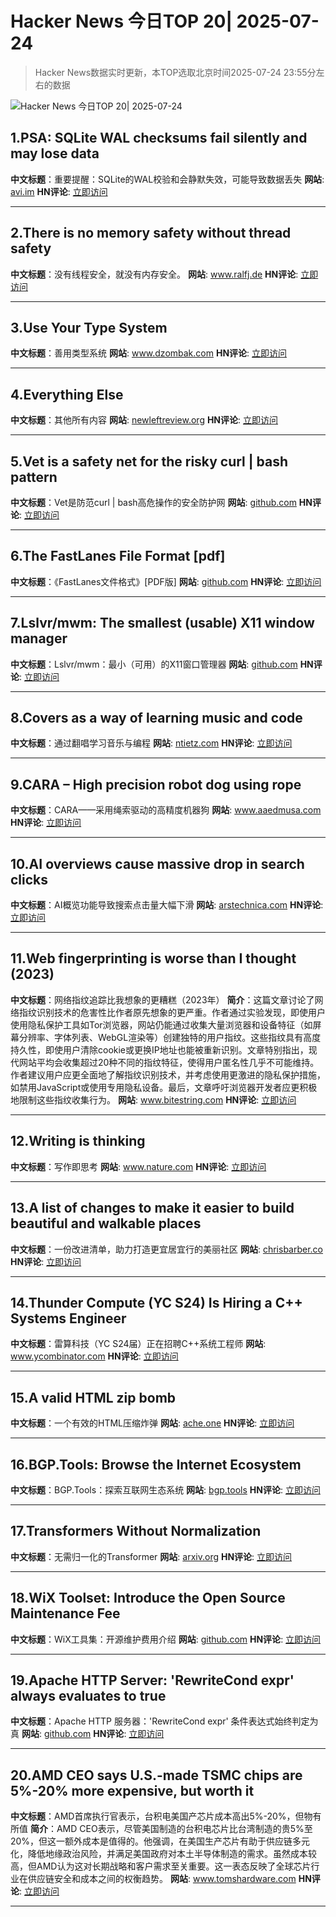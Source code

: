 # Hacker News 今日TOP 20| 2025-07-24

> Hacker News数据实时更新，本TOP选取北京时间2025-07-24 23:55分左右的数据

![Hacker News 今日TOP 20| 2025-07-24](https://img.chuhaix.com/2024/0910_imageFile-1665440404179-628424718_1725901191.png)

## 1.PSA: SQLite WAL checksums fail silently and may lose data
**中文标题**：重要提醒：SQLite的WAL校验和会静默失效，可能导致数据丢失
**网站**:  <a href='https://avi.im/blag/2025/sqlite-wal-checksum/' target='_blank' rel='nofollow'>avi.im</a>
**HN评论**:  <a href='https://news.ycombinator.com/item?id=44671373&utm_source=www.chuhaix.com' target='_blank' rel='nofollow'>立即访问</a>

---

## 2.There is no memory safety without thread safety
**中文标题**：没有线程安全，就没有内存安全。
**网站**:  <a href='https://www.ralfj.de/blog/2025/07/24/memory-safety.html' target='_blank' rel='nofollow'>www.ralfj.de</a>
**HN评论**:  <a href='https://news.ycombinator.com/item?id=44672003&utm_source=www.chuhaix.com' target='_blank' rel='nofollow'>立即访问</a>

---

## 3.Use Your Type System
**中文标题**：善用类型系统
**网站**:  <a href='https://www.dzombak.com/blog/2025/07/use-your-type-system/' target='_blank' rel='nofollow'>www.dzombak.com</a>
**HN评论**:  <a href='https://news.ycombinator.com/item?id=44671484&utm_source=www.chuhaix.com' target='_blank' rel='nofollow'>立即访问</a>

---

## 4.Everything Else
**中文标题**：其他所有内容
**网站**:  <a href='https://newleftreview.org/sidecar/posts/everything-else' target='_blank' rel='nofollow'>newleftreview.org</a>
**HN评论**:  <a href='https://news.ycombinator.com/item?id=44671804&utm_source=www.chuhaix.com' target='_blank' rel='nofollow'>立即访问</a>

---

## 5.Vet is a safety net for the risky curl | bash pattern
**中文标题**：Vet是防范curl | bash高危操作的安全防护网
**网站**:  <a href='https://github.com/vet-run/vet' target='_blank' rel='nofollow'>github.com</a>
**HN评论**:  <a href='https://news.ycombinator.com/item?id=44669998&utm_source=www.chuhaix.com' target='_blank' rel='nofollow'>立即访问</a>

---

## 6.The FastLanes File Format [pdf]
**中文标题**：《FastLanes文件格式》[PDF版]
**网站**:  <a href='https://github.com/cwida/FastLanes/blob/dev/docs/specification.pdf' target='_blank' rel='nofollow'>github.com</a>
**HN评论**:  <a href='https://news.ycombinator.com/item?id=44671584&utm_source=www.chuhaix.com' target='_blank' rel='nofollow'>立即访问</a>

---

## 7.Lslvr/mwm: The smallest (usable) X11 window manager
**中文标题**：Lslvr/mwm：最小（可用）的X11窗口管理器
**网站**:  <a href='https://github.com/lslvr/mwm' target='_blank' rel='nofollow'>github.com</a>
**HN评论**:  <a href='https://news.ycombinator.com/item?id=44634208&utm_source=www.chuhaix.com' target='_blank' rel='nofollow'>立即访问</a>

---

## 8.Covers as a way of learning music and code
**中文标题**：通过翻唱学习音乐与编程
**网站**:  <a href='https://ntietz.com/blog/covers-as-a-way-of-learning/' target='_blank' rel='nofollow'>ntietz.com</a>
**HN评论**:  <a href='https://news.ycombinator.com/item?id=44636240&utm_source=www.chuhaix.com' target='_blank' rel='nofollow'>立即访问</a>

---

## 9.CARA – High precision robot dog using rope
**中文标题**：CARA——采用绳索驱动的高精度机器狗
**网站**:  <a href='https://www.aaedmusa.com/projects/cara' target='_blank' rel='nofollow'>www.aaedmusa.com</a>
**HN评论**:  <a href='https://news.ycombinator.com/item?id=44661846&utm_source=www.chuhaix.com' target='_blank' rel='nofollow'>立即访问</a>

---

## 10.AI overviews cause massive drop in search clicks
**中文标题**：AI概览功能导致搜索点击量大幅下滑
**网站**:  <a href='https://arstechnica.com/ai/2025/07/research-shows-google-ai-overviews-reduce-website-clicks-by-almost-half/' target='_blank' rel='nofollow'>arstechnica.com</a>
**HN评论**:  <a href='https://news.ycombinator.com/item?id=44663227&utm_source=www.chuhaix.com' target='_blank' rel='nofollow'>立即访问</a>

---

## 11.Web fingerprinting is worse than I thought (2023)
**中文标题**：网络指纹追踪比我想象的更糟糕（2023年）
**简介**：这篇文章讨论了网络指纹识别技术的危害性比作者原先想象的更严重。作者通过实验发现，即使用户使用隐私保护工具如Tor浏览器，网站仍能通过收集大量浏览器和设备特征（如屏幕分辨率、字体列表、WebGL渲染等）创建独特的用户指纹。这些指纹具有高度持久性，即使用户清除cookie或更换IP地址也能被重新识别。文章特别指出，现代网站平均会收集超过20种不同的指纹特征，使得用户匿名性几乎不可能维持。作者建议用户应更全面地了解指纹识别技术，并考虑使用更激进的隐私保护措施，如禁用JavaScript或使用专用隐私设备。最后，文章呼吁浏览器开发者应更积极地限制这些指纹收集行为。
**网站**:  <a href='https://www.bitestring.com/posts/2023-03-19-web-fingerprinting-is-worse-than-I-thought.html' target='_blank' rel='nofollow'>www.bitestring.com</a>
**HN评论**:  <a href='https://news.ycombinator.com/item?id=44669853&utm_source=www.chuhaix.com' target='_blank' rel='nofollow'>立即访问</a>

---

## 12.Writing is thinking
**中文标题**：写作即思考
**网站**:  <a href='https://www.nature.com/articles/s44222-025-00323-4' target='_blank' rel='nofollow'>www.nature.com</a>
**HN评论**:  <a href='https://news.ycombinator.com/item?id=44632314&utm_source=www.chuhaix.com' target='_blank' rel='nofollow'>立即访问</a>

---

## 13.A list of changes to make it easier to build beautiful and walkable places
**中文标题**：一份改进清单，助力打造更宜居宜行的美丽社区
**网站**:  <a href='https://chrisbarber.co/A+list+of+changes+to+make+it+easier+to+build+beautiful+%26+walkable+places' target='_blank' rel='nofollow'>chrisbarber.co</a>
**HN评论**:  <a href='https://news.ycombinator.com/item?id=44671472&utm_source=www.chuhaix.com' target='_blank' rel='nofollow'>立即访问</a>

---

## 14.Thunder Compute (YC S24) Is Hiring a C++ Systems Engineer
**中文标题**：雷算科技（YC S24届）正在招聘C++系统工程师
**网站**:  <a href='https://www.ycombinator.com/companies/thunder-compute/jobs/DhML6Uf-c-systems-engineer' target='_blank' rel='nofollow'>www.ycombinator.com</a>
**HN评论**:  <a href='https://news.ycombinator.com/item?id=44669631&utm_source=www.chuhaix.com' target='_blank' rel='nofollow'>立即访问</a>

---

## 15.A valid HTML zip bomb
**中文标题**：一个有效的HTML压缩炸弹
**网站**:  <a href='https://ache.one/notes/html_zip_bomb' target='_blank' rel='nofollow'>ache.one</a>
**HN评论**:  <a href='https://news.ycombinator.com/item?id=44670319&utm_source=www.chuhaix.com' target='_blank' rel='nofollow'>立即访问</a>

---

## 16.BGP.Tools: Browse the Internet Ecosystem
**中文标题**：BGP.Tools：探索互联网生态系统
**网站**:  <a href='https://bgp.tools/' target='_blank' rel='nofollow'>bgp.tools</a>
**HN评论**:  <a href='https://news.ycombinator.com/item?id=44665815&utm_source=www.chuhaix.com' target='_blank' rel='nofollow'>立即访问</a>

---

## 17.Transformers Without Normalization
**中文标题**：无需归一化的Transformer
**网站**:  <a href='https://arxiv.org/abs/2503.10622' target='_blank' rel='nofollow'>arxiv.org</a>
**HN评论**:  <a href='https://news.ycombinator.com/item?id=44671375&utm_source=www.chuhaix.com' target='_blank' rel='nofollow'>立即访问</a>

---

## 18.WiX Toolset: Introduce the Open Source Maintenance Fee
**中文标题**：WiX工具集：开源维护费用介绍
**网站**:  <a href='https://github.com/wixtoolset/issues/issues/8974' target='_blank' rel='nofollow'>github.com</a>
**HN评论**:  <a href='https://news.ycombinator.com/item?id=44669858&utm_source=www.chuhaix.com' target='_blank' rel='nofollow'>立即访问</a>

---

## 19.Apache HTTP Server: 'RewriteCond expr' always evaluates to true
**中文标题**：Apache HTTP 服务器：'RewriteCond expr' 条件表达式始终判定为真
**网站**:  <a href='https://github.com/apache/httpd/commit/8abb3d06b23975705ebcf4bf4476464fd0b9bd0b' target='_blank' rel='nofollow'>github.com</a>
**HN评论**:  <a href='https://news.ycombinator.com/item?id=44666896&utm_source=www.chuhaix.com' target='_blank' rel='nofollow'>立即访问</a>

---

## 20.AMD CEO says U.S.-made TSMC chips are 5%-20% more expensive, but worth it
**中文标题**：AMD首席执行官表示，台积电美国产芯片成本高出5%-20%，但物有所值
**简介**：AMD CEO表示，尽管美国制造的台积电芯片比台湾制造的贵5%至20%，但这一额外成本是值得的。他强调，在美国生产芯片有助于供应链多元化，降低地缘政治风险，并满足美国政府对本土半导体制造的需求。虽然成本较高，但AMD认为这对长期战略和客户需求至关重要。这一表态反映了全球芯片行业在供应链安全和成本之间的权衡趋势。
**网站**:  <a href='https://www.tomshardware.com/tech-industry/amd-ceo-says-u-s-made-tsmc-chips-are-more-expensive-but-worth-it-costs-more-than-5-percent-but-less-than-20-percent-higher-than-taiwan-sourced-alternative' target='_blank' rel='nofollow'>www.tomshardware.com</a>
**HN评论**:  <a href='https://news.ycombinator.com/item?id=44670624&utm_source=www.chuhaix.com' target='_blank' rel='nofollow'>立即访问</a>

---

